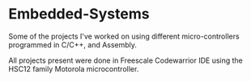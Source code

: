 # Embedded-Systems
Some of the projects I've worked on using different micro-controllers programmed in C/C++, and Assembly. 

All projects present were done in Freescale Codewarrior IDE using the HSC12 family Motorola microcontroller.
